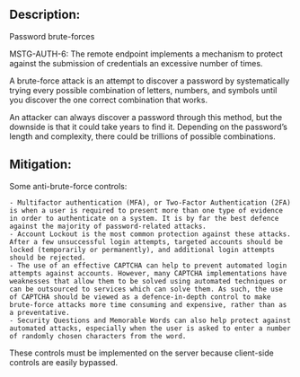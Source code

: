 ## Description:

Password brute-forces

MSTG-AUTH-6: The remote endpoint implements a mechanism to protect against the submission of credentials an excessive number of times.

A brute-force attack is an attempt to discover a password by systematically trying every possible combination of letters, numbers, and symbols until you discover the one correct combination that works. 

An attacker can always discover a password through this method, but the downside is that it could take years to find it. Depending on the password’s length and complexity, there could be trillions of possible combinations.


## Mitigation:

Some anti-brute-force controls:

	- Multifactor authentication (MFA), or Two-Factor Authentication (2FA) is when a user is required to present more than one type of evidence in order to authenticate on a system. It is by far the best defence against the majority of password-related attacks.
	- Account Lockout is the most common protection against these attacks. After a few unsuccessful login attempts, targeted accounts should be locked (temporarily or permanently), and additional login attempts should be rejected.
	- The use of an effective CAPTCHA can help to prevent automated login attempts against accounts. However, many CAPTCHA implementations have weaknesses that allow them to be solved using automated techniques or can be outsourced to services which can solve them. As such, the use of CAPTCHA should be viewed as a defence-in-depth control to make brute-force attacks more time consuming and expensive, rather than as a preventative.
	- Security Questions and Memorable Words can also help protect against automated attacks, especially when the user is asked to enter a number of randomly chosen characters from the word. 

These controls must be implemented on the server because client-side controls are easily bypassed.
